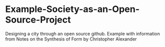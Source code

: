 # Example-Society-as-an-Open-Source-Project
Designing a city through an open source github. Example with information from Notes on the Synthesis of Form by Christopher Alexander

